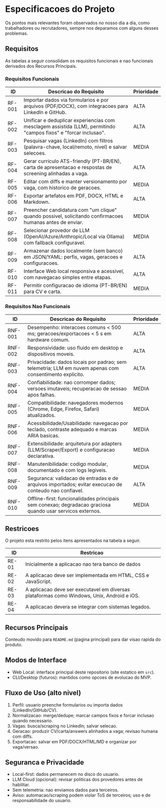 # Especificacoes do Projeto

Os pontos mais relevantes foram observados no nosso dia a dia, como trabalhadores ou recrutadores, sempre nos deparamos com alguns desses problemas.

## Requisitos

As tabelas a seguir consolidam os requisitos funcionais e nao funcionais derivados dos Recursos Principais.

### Requisitos Funcionais

| ID     | Descricao do Requisito                                                                                              | Prioridade |
|--------|---------------------------------------------------------------------------------------------------------------------|------------|
| RF-001 | Importar dados via formularios e por arquivos (PDF/DOCX), com integracoes para LinkedIn e GitHub.                   | ALTA       |
| RF-002 | Unificar e deduplicar experiencias com mesclagem assistida (LLM), permitindo "campos fixos" e "forcar inclusao".   | ALTA       |
| RF-003 | Pesquisar vagas (LinkedIn) com filtros (palavra-chave, local/remoto, nivel) e salvar selecoes.                      | MEDIA      |
| RF-004 | Gerar curriculo ATS-friendly (PT-BR/EN), carta de apresentacao e respostas de screening alinhadas a vaga.           | ALTA       |
| RF-005 | Editar com diffs e manter versionamento por vaga, com historico de geracoes.                                        | MEDIA      |
| RF-006 | Exportar artefatos em PDF, DOCX, HTML e Markdown.                                                                    | ALTA       |
| RF-007 | Preencher candidatura com "um clique" quando possivel, solicitando confirmacoes humanas antes de enviar.           | MEDIA      |
| RF-008 | Selecionar provedor de LLM (OpenAI/Azure/Anthropic/Local via Ollama) com fallback configuravel.                     | MEDIA      |
| RF-009 | Armazenar dados localmente (sem banco) em JSON/YAML: perfis, vagas, geracoes e configuracoes.                       | ALTA       |
| RF-010 | Interface Web local responsiva e acessivel, com navegacao simples entre etapas.                                      | ALTA       |
| RF-011 | Permitir configuracao de idioma (PT-BR/EN) para CV e carta.                                                          | MEDIA      |

### Requisitos Nao Funcionais

| ID      | Descricao do Requisito                                                                                 | Prioridade |
|---------|---------------------------------------------------------------------------------------------------------|------------|
| RNF-001 | Desempenho: interacoes comuns < 500 ms; geracoes/exportacoes < 5 s em hardware comum.                  | ALTA       |
| RNF-002 | Responsividade: uso fluido em desktop e dispositivos moveis.                                           | ALTA       |
| RNF-003 | Privacidade: dados locais por padrao; sem telemetria; LLM em nuvem apenas com consentimento explicito. | ALTA       |
| RNF-004 | Confiabilidade: nao corromper dados; versoes imutaveis; recuperacao de sessao apos falhas.             | MEDIA      |
| RNF-005 | Compatibilidade: navegadores modernos (Chrome, Edge, Firefox, Safari) atualizados.                     | MEDIA      |
| RNF-006 | Acessibilidade/Usabilidade: navegacao por teclado, contraste adequado e marcas ARIA basicas.           | MEDIA      |
| RNF-007 | Extensibilidade: arquitetura por adapters (LLM/Scraper/Export) e configuracao declarativa.             | MEDIA      |
| RNF-008 | Manutenibilidade: codigo modular, documentado e com logs legiveis.                                     | MEDIA      |
| RNF-009 | Seguranca: validacao de entradas e de arquivos importados; evitar execucao de conteudo nao confiavel.  | ALTA       |
| RNF-010 | Offline-first: funcionalidades principais sem conexao; degradacao graciosa quando usar servicos externos.| MEDIA     |

## Restricoes

O projeto esta restrito pelos itens apresentados na tabela a seguir.

|ID| Restricao                                             |
|--|-------------------------------------------------------|
|RE-01 | Inicialmente a aplicacao nao tera banco de dados  |
|RE-02 | A aplicacao deve ser implementada em HTML, CSS e JavaScript.  |
|RE-03 | A aplicacao deve ser executavel em diversas plataformas como Windows, Unix, Android e iOS.   |
|RE-04 | A aplicacao devera se integrar com sistemas legados.   |

## Recursos Principais

Conteudo movido para `README.md` (pagina principal) para dar visao rapida do produto.

## Modos de Interface

- Web Local: interface principal deste repositorio (site estatico em `src`).
- CLI/Desktop (futuros): mantidos como opcoes de evolucao do MVP.

## Fluxo de Uso (alto nivel)

1. Perfil: usuario preenche formularios ou importa dados (LinkedIn/GitHub/CV).
2. Normalizacao: merge/dedupe; marcar campos fixos e forcar inclusao quando necessario.
3. Vagas: busca/scraping no LinkedIn; salvar selecao.
4. Geracao: produzir CV/carta/answers alinhados a vaga; revisao humana com diffs.
5. Exportacao: salvar em PDF/DOCX/HTML/MD e organizar por vaga/versao.

## Seguranca e Privacidade

- Local-first: dados permanecem no disco do usuario.
- LLM Cloud (opcional): revisar politicas dos provedores antes de habilitar.
- Sem telemetria: nao enviamos dados para terceiros.
- Aviso: automacao/scraping podem violar ToS de terceiros; uso e de responsabilidade do usuario.

